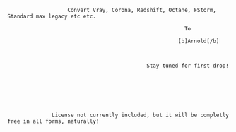                           
                          
                       Convert Vray, Corona, Redshift, Octane, FStorm, Standard max legacy etc etc.

                                                            To

                                                          [b]Arnold[/b]



                                                Stay tuned for first drop!
                                     
                                     
                                     
                                     
                                     
                                     
                                     
                  License not currently included, but it will be completly free in all forms, naturally!








